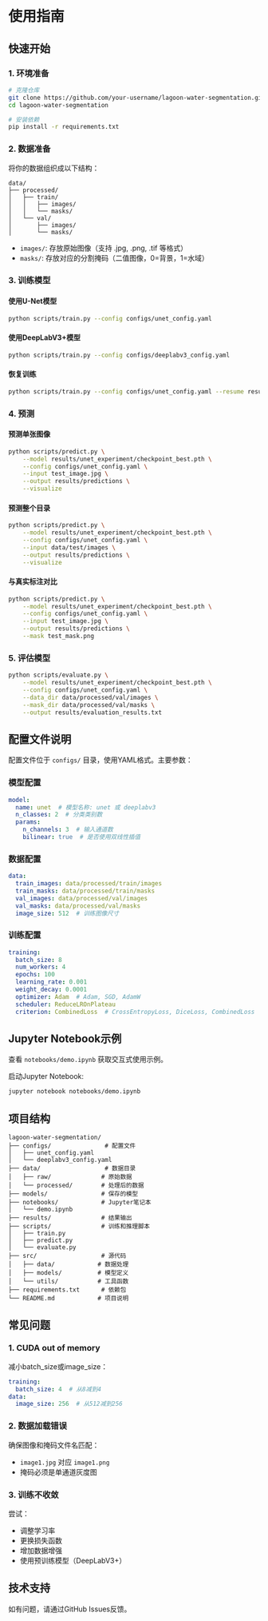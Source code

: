 # 使用指南

## 快速开始

### 1. 环境准备

```bash
# 克隆仓库
git clone https://github.com/your-username/lagoon-water-segmentation.git
cd lagoon-water-segmentation

# 安装依赖
pip install -r requirements.txt
```

### 2. 数据准备

将你的数据组织成以下结构：

```
data/
├── processed/
│   ├── train/
│   │   ├── images/
│   │   └── masks/
│   └── val/
│       ├── images/
│       └── masks/
```

- `images/`: 存放原始图像（支持 .jpg, .png, .tif 等格式）
- `masks/`: 存放对应的分割掩码（二值图像，0=背景，1=水域）

### 3. 训练模型

#### 使用U-Net模型

```bash
python scripts/train.py --config configs/unet_config.yaml
```

#### 使用DeepLabV3+模型

```bash
python scripts/train.py --config configs/deeplabv3_config.yaml
```

#### 恢复训练

```bash
python scripts/train.py --config configs/unet_config.yaml --resume results/unet_experiment/checkpoint_latest.pth
```

### 4. 预测

#### 预测单张图像

```bash
python scripts/predict.py \
    --model results/unet_experiment/checkpoint_best.pth \
    --config configs/unet_config.yaml \
    --input test_image.jpg \
    --output results/predictions \
    --visualize
```

#### 预测整个目录

```bash
python scripts/predict.py \
    --model results/unet_experiment/checkpoint_best.pth \
    --config configs/unet_config.yaml \
    --input data/test/images \
    --output results/predictions \
    --visualize
```

#### 与真实标注对比

```bash
python scripts/predict.py \
    --model results/unet_experiment/checkpoint_best.pth \
    --config configs/unet_config.yaml \
    --input test_image.jpg \
    --output results/predictions \
    --mask test_mask.png
```

### 5. 评估模型

```bash
python scripts/evaluate.py \
    --model results/unet_experiment/checkpoint_best.pth \
    --config configs/unet_config.yaml \
    --data_dir data/processed/val/images \
    --mask_dir data/processed/val/masks \
    --output results/evaluation_results.txt
```

## 配置文件说明

配置文件位于 `configs/` 目录，使用YAML格式。主要参数：

### 模型配置

```yaml
model:
  name: unet  # 模型名称: unet 或 deeplabv3
  n_classes: 2  # 分类类别数
  params:
    n_channels: 3  # 输入通道数
    bilinear: true  # 是否使用双线性插值
```

### 数据配置

```yaml
data:
  train_images: data/processed/train/images
  train_masks: data/processed/train/masks
  val_images: data/processed/val/images
  val_masks: data/processed/val/masks
  image_size: 512  # 训练图像尺寸
```

### 训练配置

```yaml
training:
  batch_size: 8
  num_workers: 4
  epochs: 100
  learning_rate: 0.001
  weight_decay: 0.0001
  optimizer: Adam  # Adam, SGD, AdamW
  scheduler: ReduceLROnPlateau
  criterion: CombinedLoss  # CrossEntropyLoss, DiceLoss, CombinedLoss
```

## Jupyter Notebook示例

查看 `notebooks/demo.ipynb` 获取交互式使用示例。

启动Jupyter Notebook:

```bash
jupyter notebook notebooks/demo.ipynb
```

## 项目结构

```
lagoon-water-segmentation/
├── configs/               # 配置文件
│   ├── unet_config.yaml
│   └── deeplabv3_config.yaml
├── data/                  # 数据目录
│   ├── raw/              # 原始数据
│   └── processed/        # 处理后的数据
├── models/               # 保存的模型
├── notebooks/            # Jupyter笔记本
│   └── demo.ipynb
├── results/              # 结果输出
├── scripts/              # 训练和推理脚本
│   ├── train.py
│   ├── predict.py
│   └── evaluate.py
├── src/                  # 源代码
│   ├── data/            # 数据处理
│   ├── models/          # 模型定义
│   └── utils/           # 工具函数
├── requirements.txt      # 依赖包
└── README.md            # 项目说明
```

## 常见问题

### 1. CUDA out of memory

减小batch_size或image_size：

```yaml
training:
  batch_size: 4  # 从8减到4
data:
  image_size: 256  # 从512减到256
```

### 2. 数据加载错误

确保图像和掩码文件名匹配：
- `image1.jpg` 对应 `image1.png`
- 掩码必须是单通道灰度图

### 3. 训练不收敛

尝试：
- 调整学习率
- 更换损失函数
- 增加数据增强
- 使用预训练模型（DeepLabV3+）

## 技术支持

如有问题，请通过GitHub Issues反馈。

